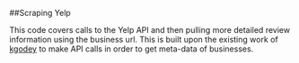 ##Scraping Yelp

This code covers calls to the Yelp API and then pulling more detailed review information using the business url. This is built upon the existing work of 
[kgodey](https://github.com/Yelp/yelp-api/tree/master/v2/python) to make 
API calls in order to get meta-data of businesses. 